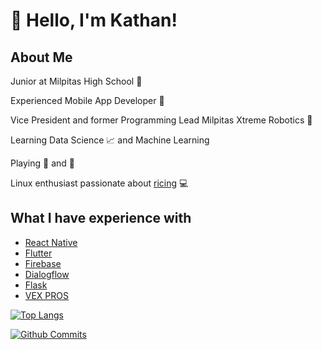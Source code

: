 # :wave: Hello, I'm Kathan!

## About Me 

Junior at Milpitas High School :school:

Experienced Mobile App Developer :iphone: 

Vice President and former Programming Lead Milpitas Xtreme Robotics :robot:

Learning Data Science :chart_with_upwards_trend: and Machine Learning

Playing :ping_pong: and :basketball: 

Linux enthusiast passionate about [ricing](https://github.com/kathansheth04/NordRice) :computer:

## What I have experience with 

* [React Native](https://reactnative.dev)
* [Flutter](https://flutter.dev)
* [Firebase](https://firebase.google.com)
* [Dialogflow](https://cloud.google.com/dialogflow/docs)
* [Flask](https://flask.palletsprojects.com/en/1.1.x/)
* [VEX PROS](https://pros.cs.purdue.edu)


[![Top Langs](https://github-readme-stats.vercel.app/api/top-langs/?username=kathansheth04&langs_count=5&include_all_commits=true&count_private=true&theme=dark&layout=compact)](https://github.com/kathansheth04)

[![Github Commits](https://github-readme-stats.vercel.app/api?username=kathansheth04&show_icons=true&include_all_commits=true&count_private=true&theme=dark&include_private=true)](htts://github.com/kathansheth04)
